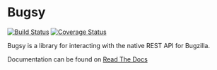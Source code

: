 Bugsy
=====
[![Build Status](https://travis-ci.org/AutomatedTester/Bugsy.svg?branch=master)](https://travis-ci.org/AutomatedTester/Bugsy)
[![Coverage Status](https://coveralls.io/repos/AutomatedTester/Bugsy/badge.svg?branch=master)](https://coveralls.io/r/AutomatedTester/Bugsy?branch=master)


Bugsy is a library for interacting with the native REST API for Bugzilla.

Documentation can be found on [Read The Docs](http://bugsy.readthedocs.org/en/latest)
